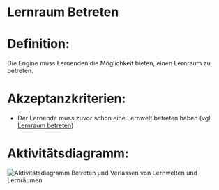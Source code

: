 # Lernraum Betreten


# Definition:

Die Engine muss Lernenden die Möglichkeit bieten, einen Lernraum zu betreten.

# Akzeptanzkriterien:

- Der Lernende muss zuvor schon eine Lernwelt betreten haben (vgl. [Lernraum betreten](ELG0006.md))

# Aktivitätsdiagramm:
![Aktivitätsdiagramm Betreten und Verlassen von Lernwelten und Lernräumen](imageEngineEnteringExitingWorldsSpaces.png)